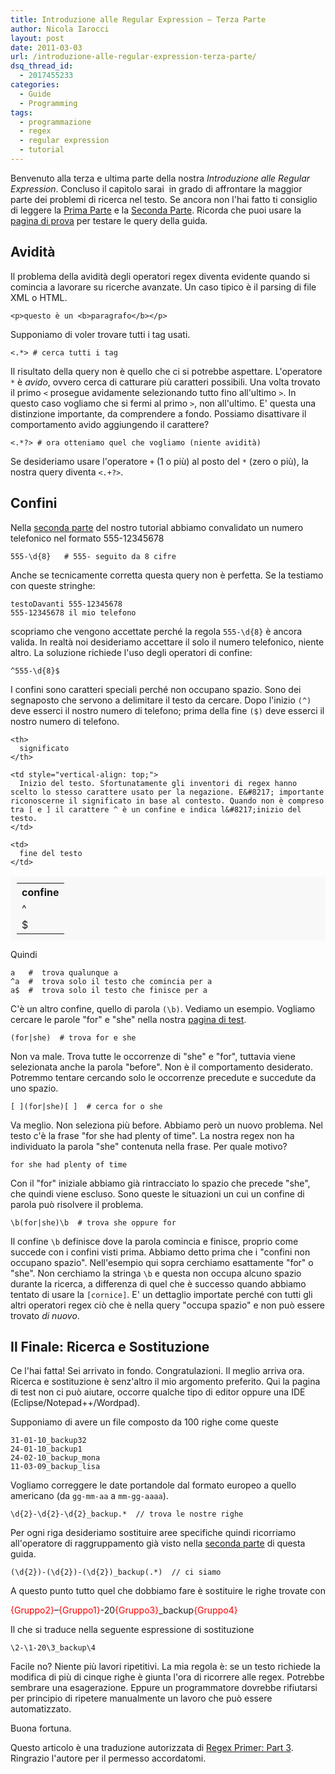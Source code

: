 ```yaml
---
title: Introduzione alle Regular Expression – Terza Parte
author: Nicola Iarocci
layout: post
date: 2011-03-03
url: /introduzione-alle-regular-expression-terza-parte/
dsq_thread_id:
  - 2017455233
categories:
  - Guide
  - Programming
tags:
  - programmazione
  - regex
  - regular expression
  - tutorial
---
```

Benvenuto alla terza e ultima parte della nostra *Introduzione alle Regular
Expression*. Concluso il capitolo sarai  in grado di affrontare la maggior
parte dei problemi di ricerca nel testo. Se ancora non l'hai fatto ti
consiglio di leggere la [Prima Parte][1] e la [Seconda Parte][2]. Ricorda che
puoi usare la <a href="http://regexpal.com/" target="_blank">pagina di
prova</a> per testare le query della guida.

## Avidità

Il problema della avidità degli operatori regex diventa evidente quando si
comincia a lavorare su ricerche avanzate. Un caso tipico è il parsing di file
XML o HTML.

    <p>questo è un <b>paragrafo</b></p>

Supponiamo di voler trovare tutti i tag usati.

    <.*> # cerca tutti i tag

Il risultato della query non è quello che ci si potrebbe aspettare.
L'operatore `*` è *avido*, ovvero cerca di catturare più caratteri
possibili. Una volta trovato il primo `<` prosegue avidamente selezionando tutto
fino all'ultimo `>`. In questo caso vogliamo che si fermi al primo `>`, non
all'ultimo. E' questa una distinzione importante, da comprendere
a fondo. Possiamo disattivare il comportamento avido aggiungendo il carattere?

    <.*?> # ora otteniamo quel che vogliamo (niente avidità)

Se desideriamo usare l'operatore `+` (1 o più) al posto del `*` (zero o più),
la nostra query diventa `<.+?>`.

## Confini

Nella [seconda parte][2] del nostro tutorial abbiamo convalidato un numero
telefonico nel formato 555-12345678

    555-\d{8}   # 555- seguito da 8 cifre

Anche se tecnicamente corretta questa query non è perfetta. Se la testiamo con
queste stringhe:

    testoDavanti 555-12345678
    555-12345678 il mio telefono

scopriamo che vengono accettate perché la regola `555-\d{8}` è ancora valida.
In realtà noi desideriamo accettare il solo il numero telefonico, niente
altro. La soluzione richiede l'uso degli operatori di confine:

    ^555-\d{8}$

I confini sono caratteri speciali perché non occupano spazio. Sono dei
segnaposto che servono a delimitare il testo da cercare. Dopo l'inizio
`(^)` deve esserci il nostro numero di telefono; prima della fine `($)` deve
esserci il nostro numero di telefono.

<table style="padding: 10px; width: 100%; background-color: #f8f8f8; text-align: left; margin-bottom: 10px;">
  <tr>
    <th>
      confine
    </th>
    
    <th>
      significato
    </th>
  </tr>
  
  <tr>
    <td style="vertical-align: top;">
      ^
    </td>
    
    <td style="vertical-align: top;">
      Inizio del testo. Sfortunatamente gli inventori di regex hanno scelto lo stesso carattere usato per la negazione. E&#8217; importante riconoscerne il significato in base al contesto. Quando non è compreso tra [ e ] il carattere ^ è un confine e indica l&#8217;inizio del testo.
    </td>
  </tr>
  
  <tr>
    <td>
      $
    </td>
    
    <td>
      fine del testo
    </td>
  </tr>
</table>

Quindi

    a   #  trova qualunque a
    ^a  #  trova solo il testo che comincia per a
    a$  #  trova solo il testo che finisce per a

C'è un altro confine, quello di parola `(\b)`. Vediamo un esempio. Vogliamo
cercare le parole "for" e "she" nella nostra <a href="http://regexpal.com/"
target="_blank">pagina di test</a>.

    (for|she)  # trova for e she

Non va male. Trova tutte le occorrenze di "she" e "for", tuttavia viene
selezionata anche la parola "before". Non è il comportamento desiderato.
Potremmo tentare cercando solo le occorrenze precedute e succedute da uno
spazio.

    [ ](for|she)[ ]  # cerca for o she

Va meglio. Non seleziona più before. Abbiamo però un nuovo problema. Nel testo
c'è la frase "for she had plenty of time". La nostra regex non ha individuato
la parola "she" contenuta nella frase. Per quale motivo?

    for she had plenty of time

Con il "for" iniziale abbiamo già rintracciato lo spazio che precede "she", che
quindi viene escluso. Sono queste le situazioni un cui un confine di parola può
risolvere il problema.

    \b(for|she)\b  # trova she oppure for

Il confine `\b` definisce dove la parola comincia e finisce, proprio come
succede con i confini visti prima. Abbiamo detto prima che i "confini non
occupano spazio". Nell'esempio qui sopra cerchiamo esattamente
"for" o "she". Non cerchiamo la stringa `\b` e questa non occupa alcuno spazio
durante la ricerca, a differenza di quel che è successo quando abbiamo tentato
di usare la `[cornice]`. E' un dettaglio importate perché con tutti gli
altri operatori regex ciò che è nella query "occupa spazio" e non
può essere trovato *di nuovo*.

## Il Finale: Ricerca e Sostituzione

Ce l'hai fatta! Sei arrivato in fondo. Congratulazioni. Il meglio arriva ora.
Ricerca e sostituzione è senz'altro il mio argomento preferito. Qui la pagina
di test non ci può aiutare, occorre qualche tipo di editor oppure una IDE
(Eclipse/Notepad++/Wordpad).

Supponiamo di avere un file composto da 100 righe come queste

    31-01-10_backup32
    24-01-10_backup1
    24-02-10_backup_mona
    11-03-09_backup_lisa

Vogliamo correggere le date portandole dal formato europeo a quello americano
(da `gg-mm-aa` a `mm-gg-aaaa`).

    \d{2}-\d{2}-\d{2}_backup.*  // trova le nostre righe

Per ogni riga desideriamo sostituire aree specifiche quindi ricorriamo
all'operatore di raggruppamento già visto nella [seconda parte][2] di
questa guida.

    (\d{2})-(\d{2})-(\d{2})_backup(.*)  // ci siamo

A questo punto tutto quel che dobbiamo fare è sostituire le righe trovate con

<span style="color: #ff0000;">{Gruppo2}</span>&#8211;<span style="color: #ff0000;">{Gruppo1}</span>-20<span style="color: #ff0000;">{Gruppo3}</span>_backup<span style="color: #ff0000;">{Gruppo4}</span>

Il che si traduce nella seguente espressione di sostituzione

    \2-\1-20\3_backup\4

Facile no? Niente più lavori ripetitivi. La mia regola è: se un testo richiede
la modifica di più di cinque righe è giunta l'ora di ricorrere alle
regex. Potrebbe sembrare una esagerazione. Eppure un programmatore dovrebbe
rifiutarsi per principio di ripetere manualmente un lavoro che può essere
automatizzato.

Buona fortuna.

Questo articolo è una traduzione autorizzata di [Regex Primer: Part 3][3].
Ringrazio l'autore per il permesso accordatomi.

 [1]: http://nicolaiarocci.com/introduzione-alle-regular-expression-prima-parte/
 [2]: http://nicolaiarocci.com/introduzione-alle-regular-expression-seconda-parte/
 [3]: http://www.agillo.net/regex-primer-part-3/
